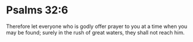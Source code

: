 # Psalms 32:6

Therefore let everyone who is godly offer prayer to you at a time when you may be found; surely in the rush of great waters, they shall not reach him.
